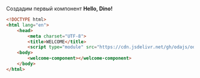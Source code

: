Создадим первый компонент **Hello, Dino!**

```html run_edit
<!DOCTYPE html>
<html lang="en">
    <head>
        <meta charset="UTF-8">
        <title>WELCOME</title>
        <script type="module" src="https://cdn.jsdelivr.net/gh/odajs/oda-framework/oda.js"></script>
    <body>
        <welcome-component></welcome-component>
    </body>
</html>

```
